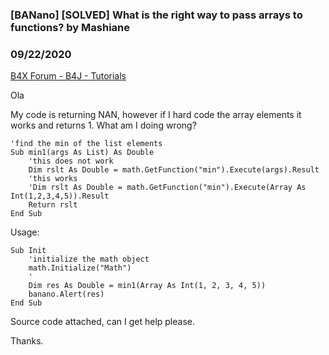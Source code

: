 ### [BANano] [SOLVED] What is the right way to pass arrays to functions? by Mashiane
### 09/22/2020
[B4X Forum - B4J - Tutorials](https://www.b4x.com/android/forum/threads/122624/)

Ola  
  
My code is returning NAN, however if I hard code the array elements it works and returns 1. What am I doing wrong?  
  

```B4X
'find the min of the list elements  
Sub min1(args As List) As Double  
    'this does not work  
    Dim rslt As Double = math.GetFunction("min").Execute(args).Result  
    'this works  
    'Dim rslt As Double = math.GetFunction("min").Execute(Array As Int(1,2,3,4,5)).Result  
    Return rslt  
End Sub
```

  
  
Usage:  
  

```B4X
Sub Init  
    'initialize the math object  
    math.Initialize("Math")  
    '  
    Dim res As Double = min1(Array As Int(1, 2, 3, 4, 5))  
    banano.Alert(res)  
End Sub
```

  
  
Source code attached, can I get help please.  
  
Thanks.